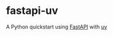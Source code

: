 fastapi-uv
==========

A Python quickstart using [FastAPI](https://fastapi.tiangolo.com/) with [uv](https://docs.astral.sh/uv/)
